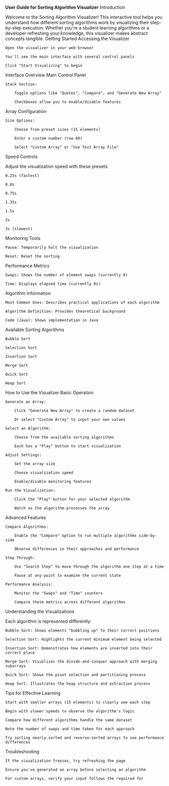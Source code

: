 **User Guide for Sorting Algorithm Visualizer**
Introduction

Welcome to the Sorting Algorithm Visualizer! This interactive tool helps you understand how different sorting algorithms work by visualizing their step-by-step execution. Whether you're a student learning algorithms or a developer refreshing your knowledge, this visualizer makes abstract concepts tangible.
Getting Started
Accessing the Visualizer

    Open the visualizer in your web browser

    You'll see the main interface with several control panels

    Click "Start Visualizing" to begin

Interface Overview
Main Control Panel

    Stack Section:

        Toggle options like "Quotes", "Compare", and "Generate New Array"

        Checkboxes allow you to enable/disable features

Array Configuration

    Size Options:

        Choose from preset sizes (15 elements)

        Enter a custom number (row 60)

        Select "Custom Array" or "Use Test Array File"

Speed Controls

Adjust the visualization speed with these presets:

    0.25s (fastest)

    0.8s

    0.75s

    1.35s

    1.5s

    2s

    3s (slowest)

Monitoring Tools


    Pause: Temporarily halt the visualization

    Reset: Reset the sorting

Performance Metrics

    Swaps: Shows the number of element swaps (currently 0)

    Time: Displays elapsed time (currently 0s)

Algorithm Information

    Most Common Uses: Describes practical applications of each algorithm

    Algorithm Definition: Provides theoretical background

    Code (Java): Shows implementation in Java

Available Sorting Algorithms

    Bubble Sort

    Selection Sort

    Insertion Sort

    Merge Sort

    Quick Sort

    Heap Sort

How to Use the Visualizer
Basic Operation

    Generate an Array:

        Click "Generate New Array" to create a random dataset

        Or select "Custom Array" to input your own values

    Select an Algorithm:

        Choose from the available sorting algorithms

        Each has a "Play" button to start visualization

    Adjust Settings:

        Set the array size

        Choose visualization speed

        Enable/disable monitoring features

    Run the Visualization:

        Click the "Play" button for your selected algorithm

        Watch as the algorithm processes the array

Advanced Features

    Compare Algorithms:

        Enable the "Compare" option to run multiple algorithms side-by-side

        Observe differences in their approaches and performance

    Step Through:

        Use "Search Step" to move through the algorithm one step at a time

        Pause at any point to examine the current state

    Performance Analysis:

        Monitor the "Swaps" and "Time" counters

        Compare these metrics across different algorithms

Understanding the Visualizations

Each algorithm is represented differently:

    Bubble Sort: Shows elements "bubbling up" to their correct positions

    Selection Sort: Highlights the current minimum element being selected

    Insertion Sort: Demonstrates how elements are inserted into their correct place

    Merge Sort: Visualizes the divide-and-conquer approach with merging subarrays

    Quick Sort: Shows the pivot selection and partitioning process

    Heap Sort: Illustrates the heap structure and extraction process

Tips for Effective Learning

    Start with smaller arrays (15 elements) to clearly see each step

    Begin with slower speeds to observe the algorithm's logic

    Compare how different algorithms handle the same dataset

    Note the number of swaps and time taken for each approach

    Try sorting nearly-sorted and reverse-sorted arrays to see performance differences

Troubleshooting

    If the visualization freezes, try refreshing the page

    Ensure you've generated an array before selecting an algorithm

    For custom arrays, verify your input follows the required for
